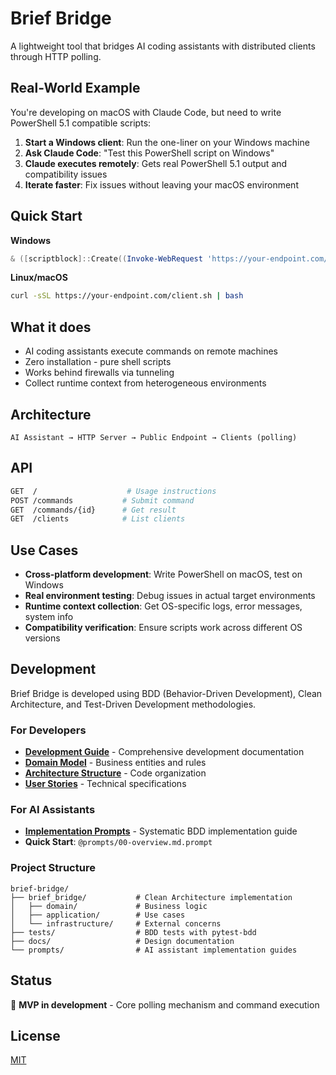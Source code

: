 # Brief Bridge

A lightweight tool that bridges AI coding assistants with distributed clients through HTTP polling.

## Real-World Example

You're developing on macOS with Claude Code, but need to write PowerShell 5.1 compatible scripts:

1. **Start a Windows client**: Run the one-liner on your Windows machine
2. **Ask Claude Code**: "Test this PowerShell script on Windows"
3. **Claude executes remotely**: Gets real PowerShell 5.1 output and compatibility issues
4. **Iterate faster**: Fix issues without leaving your macOS environment

## Quick Start

**Windows**
```powershell
& ([scriptblock]::Create((Invoke-WebRequest 'https://your-endpoint.com/client.ps1').Content))
```

**Linux/macOS**
```bash
curl -sSL https://your-endpoint.com/client.sh | bash
```

## What it does

- AI coding assistants execute commands on remote machines
- Zero installation - pure shell scripts
- Works behind firewalls via tunneling
- Collect runtime context from heterogeneous environments

## Architecture

```
AI Assistant → HTTP Server → Public Endpoint → Clients (polling)
```

## API

```bash
GET  /                    # Usage instructions
POST /commands           # Submit command  
GET  /commands/{id}      # Get result
GET  /clients            # List clients
```

## Use Cases

- **Cross-platform development**: Write PowerShell on macOS, test on Windows
- **Real environment testing**: Debug issues in actual target environments  
- **Runtime context collection**: Get OS-specific logs, error messages, system info
- **Compatibility verification**: Ensure scripts work across different OS versions

## Development

Brief Bridge is developed using BDD (Behavior-Driven Development), Clean Architecture, and Test-Driven Development methodologies.

### For Developers
- **[Development Guide](docs/DEVELOPMENT.md)** - Comprehensive development documentation
- **[Domain Model](docs/domain-model.md)** - Business entities and rules
- **[Architecture Structure](docs/clean-architecture-structure.md)** - Code organization
- **[User Stories](docs/user-stories/)** - Technical specifications

### For AI Assistants  
- **[Implementation Prompts](prompts/README.md)** - Systematic BDD implementation guide
- **Quick Start**: `@prompts/00-overview.md.prompt`

### Project Structure
```
brief-bridge/
├── brief_bridge/           # Clean Architecture implementation
│   ├── domain/             # Business logic
│   ├── application/        # Use cases  
│   └── infrastructure/     # External concerns
├── tests/                  # BDD tests with pytest-bdd
├── docs/                   # Design documentation
└── prompts/                # AI assistant implementation guides
```

## Status

🚧 **MVP in development** - Core polling mechanism and command execution

## License

[MIT](LICENSE)